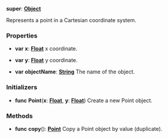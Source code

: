 **super**: **[Object](Object.md)**

Represents a point in a Cartesian coordinate system.

### Properties

* **var** **x**: **[Float](../gravity/float.md)**
x coordinate.

* **var** **y**: **[Float](../gravity/float.md)**
y coordinate.

* **var** **objectName**: **[String](../gravity/string.md)**
The name of the object.



### Initializers

* **func** **Point**(**x**: **[Float](../gravity/float.md)**, **y**: **[Float](../gravity/float.md)**)
Create a new Point object.



### Methods

* **func** **copy**(): <strong>[Point](Point.md)</strong> 
Copy a Point object by value (duplicate).





